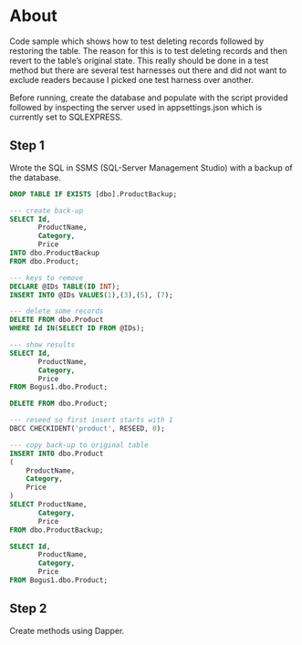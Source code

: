 ﻿# About

Code sample which shows how to test deleting records followed by restoring the table. The reason for this is to test deleting records and then revert to the table’s original state. This really should be done in a test method but there are several test harnesses out there and did not want to exclude readers because I picked one test harness over another.

Before running, create the database and populate with the script provided followed by inspecting the server used in appsettings.json which is currently set to SQLEXPRESS.

## Step 1

Wrote the SQL in SSMS (SQL-Server Management Studio) with a backup of the database.

```sql
DROP TABLE IF EXISTS [dbo].ProductBackup;

--- create back-up
SELECT Id,
       ProductName,
       Category,
       Price
INTO dbo.ProductBackup
FROM dbo.Product;

--- keys to remove
DECLARE @IDs TABLE(ID INT);
INSERT INTO @IDs VALUES(1),(3),(5), (7);

--- delete some records
DELETE FROM dbo.Product
WHERE Id IN(SELECT ID FROM @IDs);

--- show results
SELECT Id,
       ProductName,
       Category,
       Price
FROM Bogus1.dbo.Product;

DELETE FROM dbo.Product;

--- reseed so first insert starts with 1
DBCC CHECKIDENT('product', RESEED, 0);

--- copy back-up to original table
INSERT INTO dbo.Product
(
    ProductName,
    Category,
    Price
)
SELECT ProductName,
       Category,
       Price
FROM dbo.ProductBackup;

SELECT Id,
       ProductName,
       Category,
       Price
FROM Bogus1.dbo.Product;
```

## Step 2

Create methods using Dapper.